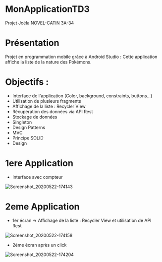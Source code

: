 # MonApplicationTD3
Projet Joéla NOVEL-CATIN 3A-34

# Présentation

Projet en programmation mobile grâce à Android Studio : 
Cette application affiche la liste de la nature des Pokémons.


# Objectifs : 

* Interface de l'application (Color, background, constraints, buttons...)
* Utilisation de plusieurs fragments
* Affichage de la liste : Recycler View
* Récupération des données via API Rest
* Stockage de données
* Singleton
* Design Patterns
* MVC
* Principe SOLID
* Design

# 1ere Application 

* Interface avec compteur

![Screenshot_20200522-174143](https://user-images.githubusercontent.com/63027214/82714106-8d1c8600-9c8d-11ea-852d-de5341f7f6f9.jpg)


# 2eme Application

* 1er écran ->  Affichage de la liste : Recycler View et utilisation de API Rest

![Screenshot_20200522-174158](https://user-images.githubusercontent.com/63027214/82714111-94dc2a80-9c8d-11ea-830f-359c31a1413f.jpg)

* 2ème écran après un click

![Screenshot_20200522-174204](https://user-images.githubusercontent.com/63027214/82714121-9b6aa200-9c8d-11ea-830f-05ae839ac533.jpg)


